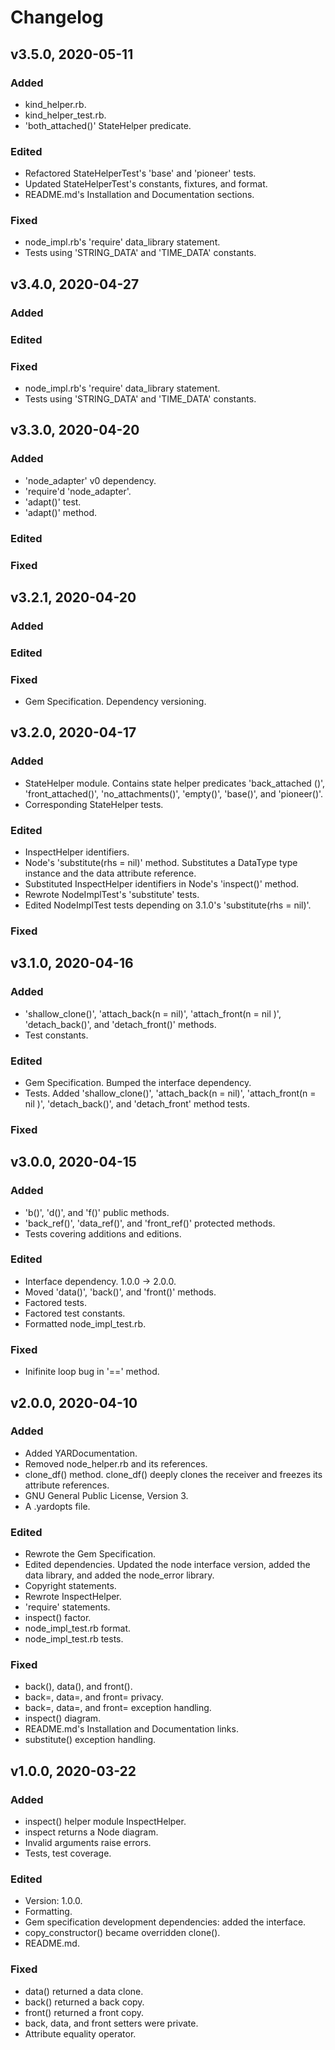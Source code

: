# Changelog

## v3.5.0, 2020-05-11

### Added

- kind_helper.rb.
- kind_helper_test.rb.
- 'both_attached()' StateHelper predicate.

### Edited

- Refactored StateHelperTest's 'base' and 'pioneer' tests.
- Updated StateHelperTest's constants, fixtures, and format.
- README.md's Installation and Documentation sections.

### Fixed

- node_impl.rb's 'require' data_library statement.
- Tests using 'STRING_DATA' and 'TIME_DATA' constants.

## v3.4.0, 2020-04-27

### Added

### Edited

### Fixed

- node_impl.rb's 'require' data_library statement.
- Tests using 'STRING_DATA' and 'TIME_DATA' constants.

## v3.3.0, 2020-04-20

### Added

- 'node_adapter' v0 dependency.
- 'require'd 'node_adapter'.
- 'adapt()' test.
- 'adapt()' method.

### Edited

### Fixed

## v3.2.1, 2020-04-20

### Added

### Edited

### Fixed

- Gem Specification. Dependency versioning.

## v3.2.0, 2020-04-17

### Added

- StateHelper module. Contains state helper predicates 'back_attached
()', 'front_attached()', 'no_attachments()', 'empty()', 'base()', and
 'pioneer()'.
- Corresponding StateHelper tests.

### Edited

- InspectHelper identifiers.
- Node's 'substitute(rhs = nil)' method. Substitutes a DataType type instance
 and the data attribute reference.
- Substituted InspectHelper identifiers in Node's 'inspect()' method.
- Rewrote NodeImplTest's 'substitute' tests.
- Edited NodeImplTest tests depending on 3.1.0's 'substitute(rhs = nil)'.

### Fixed

## v3.1.0, 2020-04-16

### Added

- 'shallow_clone()', 'attach_back(n = nil)', 'attach_front(n = nil
)', 'detach_back()', and 'detach_front()' methods.
- Test constants.

### Edited

- Gem Specification. Bumped the interface dependency.
- Tests. Added 'shallow_clone()', 'attach_back(n = nil)', 'attach_front(n = nil
)', 'detach_back()', and 'detach_front' method tests.

### Fixed

## v3.0.0, 2020-04-15

### Added

- 'b()', 'd()', and 'f()' public methods.
- 'back_ref()', 'data_ref()', and 'front_ref()' protected methods.
- Tests covering additions and editions.

### Edited

- Interface dependency. 1.0.0 -> 2.0.0.
- Moved 'data()', 'back()', and 'front()' methods.
- Factored tests.
- Factored test constants.
- Formatted node_impl_test.rb.

### Fixed

- Inifinite loop bug in '==' method.

## v2.0.0, 2020-04-10

### Added

- Added YARDocumentation.
- Removed node_helper.rb and its references.
- clone_df() method. clone_df() deeply clones the receiver and freezes its
 attribute references.
- GNU General Public License, Version 3.
- A .yardopts file.

### Edited

- Rewrote the Gem Specification.
- Edited dependencies. Updated the node interface version, added the data
 library, and added the node_error library.
- Copyright statements.
- Rewrote InspectHelper.
- 'require' statements.
- inspect() factor.
- node_impl_test.rb format.
- node_impl_test.rb tests.

### Fixed

- back(), data(), and front().
- back=, data=, and front= privacy.
- back=, data=, and front= exception handling.
- inspect() diagram.
- README.md's Installation and Documentation links.
- substitute() exception handling. 

## v1.0.0, 2020-03-22

### Added

- inspect() helper module InspectHelper.
- inspect returns a Node diagram.
- Invalid arguments raise errors.
- Tests, test coverage. 

### Edited

- Version: 1.0.0.
- Formatting.
- Gem specification development dependencies: added the interface.
- copy_constructor() became overridden clone().
- README.md.

### Fixed

- data() returned a data clone.
- back() returned a back copy.
- front() returned a front copy.
- back, data, and front setters were private.
- Attribute equality operator.
